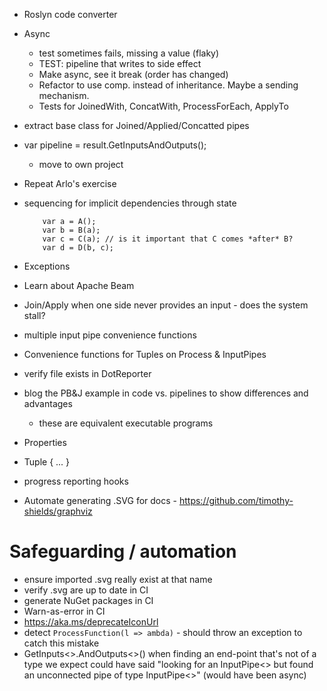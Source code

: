 - Roslyn code converter
- Async
	- test sometimes fails, missing a value (flaky)
	- TEST: pipeline that writes to side effect
	- Make async, see it break (order has changed)
	- Refactor to use comp. instead of inheritance. Maybe a sending mechanism.
	- Tests for JoinedWith, ConcatWith, ProcessForEach, ApplyTo
- extract base class for Joined/Applied/Concatted pipes
- var pipeline = result.GetInputsAndOutputs();
	- move to own project
- Repeat Arlo's exercise
- sequencing for implicit dependencies through state
	```
		var a = A();
		var b = B(a); 
		var c = C(a); // is it important that C comes *after* B?
		var d = D(b, c);
	```
- Exceptions
- Learn about Apache Beam
- Join/Apply when one side never provides an input - does the system stall?
- multiple input pipe convenience functions
- Convenience functions for Tuples on Process & InputPipes
- verify file exists in DotReporter
- blog the PB&J example in code vs. pipelines to show differences and advantages
	- these are equivalent executable programs

- Properties
-  Tuple { ... } 
- progress reporting hooks
- Automate generating .SVG for docs - https://github.com/timothy-shields/graphviz

# Safeguarding / automation
- ensure imported .svg really exist at that name
- verify .svg are up to date in CI
- generate NuGet packages in CI
- Warn-as-error in CI
- https://aka.ms/deprecateIconUrl
- detect `ProcessFunction(l => ambda)` - should throw an exception to catch this mistake
- GetInputs<>.AndOutputs<>() when finding an end-point that's not of a type we expect could have said "looking for an InputPipe<> but found an unconnected pipe of type InputPipe<>" (would have been async)